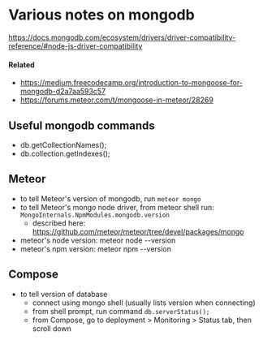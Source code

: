 # Various notes on mongodb

https://docs.mongodb.com/ecosystem/drivers/driver-compatibility-reference/#node-js-driver-compatibility

#### Related
* https://medium.freecodecamp.org/introduction-to-mongoose-for-mongodb-d2a7aa593c57
* https://forums.meteor.com/t/mongoose-in-meteor/28269


## Useful mongodb commands
* db.getCollectionNames();
* db.collection.getIndexes();

## Meteor
* to tell Meteor's version of mongodb, run `meteor mongo`
* to tell Meteor's mongo node driver, from meteor shell run: `MongoInternals.NpmModules.mongodb.version`
    - described here: https://github.com/meteor/meteor/tree/devel/packages/mongo
* meteor's node version: meteor node --version
* meteor's npm version: meteor npm --version

## Compose
* to tell version of database
    - connect using mongo shell (usually lists version when connecting)
    - from shell prompt, run command `db.serverStatus();`
    - from Compose, go to deployment > Monitoring > Status tab, then scroll down
